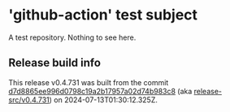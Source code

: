 # 'github-action' test subject

A test repository. Nothing to see here.


## Release build info

This release v0.4.731 was built from the commit [d7d8865ee996d0798c19a2b17957a02d74b983c8](https://github.com/kattecon/gh-release-test-ga/tree/d7d8865ee996d0798c19a2b17957a02d74b983c8) (aka [release-src/v0.4.731](https://github.com/kattecon/gh-release-test-ga/tree/release-src/v0.4.731)) on 2024-07-13T01:30:12.325Z.
        